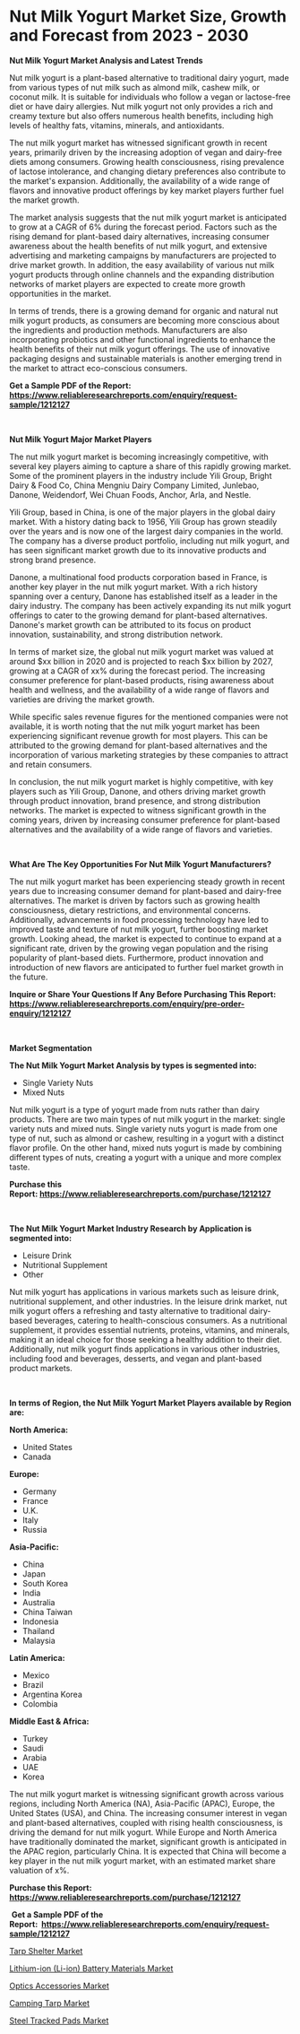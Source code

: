 <p><h1>Nut Milk Yogurt Market Size, Growth and Forecast from 2023 - 2030</h1></p><p><strong>Nut Milk Yogurt Market Analysis and Latest Trends</strong></p>
<p><p>Nut milk yogurt is a plant-based alternative to traditional dairy yogurt, made from various types of nut milk such as almond milk, cashew milk, or coconut milk. It is suitable for individuals who follow a vegan or lactose-free diet or have dairy allergies. Nut milk yogurt not only provides a rich and creamy texture but also offers numerous health benefits, including high levels of healthy fats, vitamins, minerals, and antioxidants.</p><p>The nut milk yogurt market has witnessed significant growth in recent years, primarily driven by the increasing adoption of vegan and dairy-free diets among consumers. Growing health consciousness, rising prevalence of lactose intolerance, and changing dietary preferences also contribute to the market's expansion. Additionally, the availability of a wide range of flavors and innovative product offerings by key market players further fuel the market growth.</p><p>The market analysis suggests that the nut milk yogurt market is anticipated to grow at a CAGR of 6% during the forecast period. Factors such as the rising demand for plant-based dairy alternatives, increasing consumer awareness about the health benefits of nut milk yogurt, and extensive advertising and marketing campaigns by manufacturers are projected to drive market growth. In addition, the easy availability of various nut milk yogurt products through online channels and the expanding distribution networks of market players are expected to create more growth opportunities in the market.</p><p>In terms of trends, there is a growing demand for organic and natural nut milk yogurt products, as consumers are becoming more conscious about the ingredients and production methods. Manufacturers are also incorporating probiotics and other functional ingredients to enhance the health benefits of their nut milk yogurt offerings. The use of innovative packaging designs and sustainable materials is another emerging trend in the market to attract eco-conscious consumers.</p></p>
<p><strong>Get a Sample PDF of the Report:&nbsp; <a href="https://www.reliableresearchreports.com/enquiry/request-sample/1212127">https://www.reliableresearchreports.com/enquiry/request-sample/1212127</a></strong></p>
<p>&nbsp;</p>
<p><strong>Nut Milk Yogurt Major Market Players</strong></p>
<p><p>The nut milk yogurt market is becoming increasingly competitive, with several key players aiming to capture a share of this rapidly growing market. Some of the prominent players in the industry include Yili Group, Bright Dairy & Food Co, China Mengniu Dairy Company Limited, Junlebao, Danone, Weidendorf, Wei Chuan Foods, Anchor, Arla, and Nestle.</p><p>Yili Group, based in China, is one of the major players in the global dairy market. With a history dating back to 1956, Yili Group has grown steadily over the years and is now one of the largest dairy companies in the world. The company has a diverse product portfolio, including nut milk yogurt, and has seen significant market growth due to its innovative products and strong brand presence.</p><p>Danone, a multinational food products corporation based in France, is another key player in the nut milk yogurt market. With a rich history spanning over a century, Danone has established itself as a leader in the dairy industry. The company has been actively expanding its nut milk yogurt offerings to cater to the growing demand for plant-based alternatives. Danone's market growth can be attributed to its focus on product innovation, sustainability, and strong distribution network.</p><p>In terms of market size, the global nut milk yogurt market was valued at around $xx billion in 2020 and is projected to reach $xx billion by 2027, growing at a CAGR of xx% during the forecast period. The increasing consumer preference for plant-based products, rising awareness about health and wellness, and the availability of a wide range of flavors and varieties are driving the market growth.</p><p>While specific sales revenue figures for the mentioned companies were not available, it is worth noting that the nut milk yogurt market has been experiencing significant revenue growth for most players. This can be attributed to the growing demand for plant-based alternatives and the incorporation of various marketing strategies by these companies to attract and retain consumers.</p><p>In conclusion, the nut milk yogurt market is highly competitive, with key players such as Yili Group, Danone, and others driving market growth through product innovation, brand presence, and strong distribution networks. The market is expected to witness significant growth in the coming years, driven by increasing consumer preference for plant-based alternatives and the availability of a wide range of flavors and varieties.</p></p>
<p>&nbsp;</p>
<p><strong>What Are The Key Opportunities For Nut Milk Yogurt Manufacturers?</strong></p>
<p><p>The nut milk yogurt market has been experiencing steady growth in recent years due to increasing consumer demand for plant-based and dairy-free alternatives. The market is driven by factors such as growing health consciousness, dietary restrictions, and environmental concerns. Additionally, advancements in food processing technology have led to improved taste and texture of nut milk yogurt, further boosting market growth. Looking ahead, the market is expected to continue to expand at a significant rate, driven by the growing vegan population and the rising popularity of plant-based diets. Furthermore, product innovation and introduction of new flavors are anticipated to further fuel market growth in the future.</p></p>
<p><strong>Inquire or Share Your Questions If Any Before Purchasing This Report: <a href="https://www.reliableresearchreports.com/enquiry/pre-order-enquiry/1212127">https://www.reliableresearchreports.com/enquiry/pre-order-enquiry/1212127</a></strong></p>
<p>&nbsp;</p>
<p><strong>Market Segmentation</strong></p>
<p><strong>The Nut Milk Yogurt Market Analysis by types is segmented into:</strong></p>
<p><ul><li>Single Variety Nuts</li><li>Mixed Nuts</li></ul></p>
<p><p>Nut milk yogurt is a type of yogurt made from nuts rather than dairy products. There are two main types of nut milk yogurt in the market: single variety nuts and mixed nuts. Single variety nuts yogurt is made from one type of nut, such as almond or cashew, resulting in a yogurt with a distinct flavor profile. On the other hand, mixed nuts yogurt is made by combining different types of nuts, creating a yogurt with a unique and more complex taste.</p></p>
<p><strong>Purchase this Report:&nbsp;<a href="https://www.reliableresearchreports.com/purchase/1212127">https://www.reliableresearchreports.com/purchase/1212127</a></strong></p>
<p>&nbsp;</p>
<p><strong>The Nut Milk Yogurt Market Industry Research by Application is segmented into:</strong></p>
<p><ul><li>Leisure Drink</li><li>Nutritional Supplement</li><li>Other</li></ul></p>
<p><p>Nut milk yogurt has applications in various markets such as leisure drink, nutritional supplement, and other industries. In the leisure drink market, nut milk yogurt offers a refreshing and tasty alternative to traditional dairy-based beverages, catering to health-conscious consumers. As a nutritional supplement, it provides essential nutrients, proteins, vitamins, and minerals, making it an ideal choice for those seeking a healthy addition to their diet. Additionally, nut milk yogurt finds applications in various other industries, including food and beverages, desserts, and vegan and plant-based product markets.</p></p>
<p>&nbsp;</p>
<p><strong>In terms of Region, the Nut Milk Yogurt Market Players available by Region are:</strong></p>
<p>
    <p> <strong> North America: </strong>
        <ul>
            <li>United States</li>
            <li>Canada</li>
        </ul>
        </p> 
    <p> <strong> Europe: </strong>
        <ul>
            <li>Germany</li>
            <li>France</li>
            <li>U.K.</li>
            <li>Italy</li>
            <li>Russia</li>
        </ul>
        </p> 
    <p> <strong> Asia-Pacific: </strong>
        <ul>
            <li>China</li>
            <li>Japan</li>
            <li>South Korea</li>
            <li>India</li>
            <li>Australia</li>
            <li>China Taiwan</li>
            <li>Indonesia</li>
            <li>Thailand</li>
            <li>Malaysia</li>
        </ul>
        </p> 
    <p> <strong> Latin America: </strong>
        <ul>
            <li>Mexico</li>
            <li>Brazil</li>
            <li>Argentina Korea</li>
            <li>Colombia</li>
        </ul>
        </p> 
    <p> <strong> Middle East & Africa: </strong>
        <ul>
            <li>Turkey</li>
            <li>Saudi</li>
            <li>Arabia</li>
            <li>UAE</li>
            <li>Korea</li>
        </ul>
    </p>
    </p>
<p><p>The nut milk yogurt market is witnessing significant growth across various regions, including North America (NA), Asia-Pacific (APAC), Europe, the United States (USA), and China. The increasing consumer interest in vegan and plant-based alternatives, coupled with rising health consciousness, is driving the demand for nut milk yogurt. While Europe and North America have traditionally dominated the market, significant growth is anticipated in the APAC region, particularly China. It is expected that China will become a key player in the nut milk yogurt market, with an estimated market share valuation of x%.</p></p>
<p><strong>Purchase this Report: <a href="https://www.reliableresearchreports.com/purchase/1212127">https://www.reliableresearchreports.com/purchase/1212127</a></strong></p>
<p>&nbsp;<strong>Get a Sample PDF of the Report:&nbsp;&nbsp;<a href="https://www.reliableresearchreports.com/enquiry/request-sample/1212127">https://www.reliableresearchreports.com/enquiry/request-sample/1212127</a></strong></p>
<p><strong></strong></p>
<p><p><a href="https://medium.com/@samirmayert107/tarp-shelter-market-size-growth-forecast-2023-2030-8e061db3d970">Tarp Shelter Market</a></p><p><a href="https://www.linkedin.com/pulse/lithium-ion-li-ion-battery-materials-market-share/">Lithium-ion (Li-ion) Battery Materials Market</a></p><p><a href="https://www.linkedin.com/pulse/optics-accessories-market-size-share-amp-trends-analysis-report/">Optics Accessories Market</a></p><p><a href="https://medium.com/@lottierunte2662/camping-tarp-market-size-growth-forecast-2023-2030-571ab4bcab67">Camping Tarp Market</a></p><p><a href="https://www.linkedin.com/pulse/steel-tracked-pads-market-insights-players-forecast/">Steel Tracked Pads Market</a></p></p>